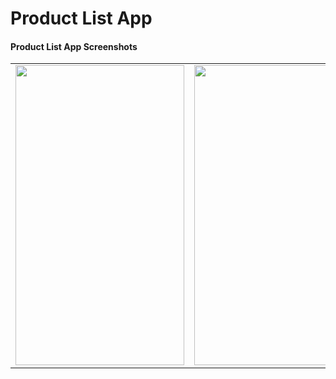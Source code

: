 # Product List App


#### Product List App Screenshots

<table>

  <tr>
    <td><img src="https://user-images.githubusercontent.com/69725753/216850608-0a7abbae-b4b3-476e-80fa-00e566272cdc.png" width=270 height=480></td>
    <td><img src="https://user-images.githubusercontent.com/69725753/216850630-f7225c63-5c6c-449d-8244-834523a6a8f0.png" width=270 height=480></td>
    <td><img src="https://user-images.githubusercontent.com/69725753/216850637-fc4dc8f7-2fb0-4559-872c-ede523f1e2ed.png" width=270 height=480></td>
  </tr>

 </table>
